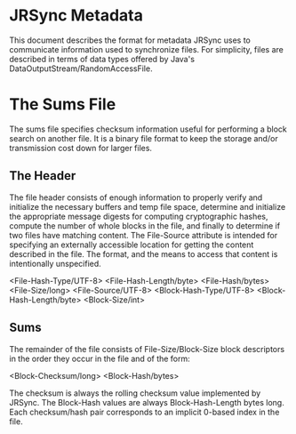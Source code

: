 # JRSync Metadata

This document describes the format for metadata JRSync uses to communicate
information used to synchronize files. For simplicity, files are described in
terms of data types offered by Java's DataOutputStream/RandomAccessFile.

# The Sums File

The sums file specifies checksum information useful for performing a block
search on another file. It is a binary file format to keep the storage and/or
transmission cost down for larger files.

## The Header

The file header consists of enough information to properly verify and initialize
the necessary buffers and temp file space, determine and initialize the
appropriate message digests for computing cryptographic hashes, compute the
number of whole blocks in the file, and finally to determine if two files have
matching content. The File-Source attribute is intended for specifying an
externally accessible location for getting the content described in the file.
The format, and the means to access that content is intentionally unspecified.

<File-Hash-Type/UTF-8>
<File-Hash-Length/byte>
<File-Hash/bytes>
<File-Size/long>
<File-Source/UTF-8>
<Block-Hash-Type/UTF-8>
<Block-Hash-Length/byte>
<Block-Size/int>

## Sums

The remainder of the file consists of File-Size/Block-Size block descriptors in
the order they occur in the file and of the form:

<Block-Checksum/long>
<Block-Hash/bytes>

The checksum is always the rolling checksum value implemented by JRSync. The
Block-Hash values are always Block-Hash-Length bytes long. Each checksum/hash
pair corresponds to an implicit 0-based index in the file.